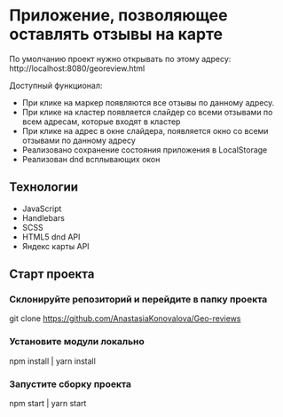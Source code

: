 # Приложение, позволяющее оставлять отзывы на карте

По умолчанию проект нужно открывать по этому адресу: http://localhost:8080/georeview.html

Доступный функционал:

- При клике на маркер появляются все отзывы по данному адресу.
- При клике на кластер появляется слайдер со всеми отзывами по всем адресам, которые входят в кластер
- При клике на адрес в окне слайдера, появляется окно со всеми отзывами по данному адресу
- Реализовано сохранение состояния приложения в LocalStorage
- Реализован dnd всплывающих окон

## Технологии

- JavaScript
- Handlebars
- SCSS
- HTML5 dnd API
- Яндекс карты API

## Старт проекта

### Склонируйте репозиторий и перейдите в папку проекта

git clone https://github.com/AnastasiaKonovalova/Geo-reviews

### Установите модули локально

npm install | yarn install

### Запустите сборку проекта

npm start | yarn start
